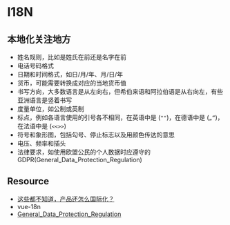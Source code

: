 # I18N
## 本地化关注地方
- 姓名规则，比如是姓氏在前还是名字在前
- 电话号码格式
- 日期和时间格式，如日/月/年、月/日/年
- 货币，可能需要转换成对应的当地货币值
- 书写方向，大多数语言是从左向右，但希伯来语和阿拉伯语是从右向左，有些亚洲语言是竖着书写
- 度量单位，如公制或英制
- 标点，例如各语言使用的引号各不相同，在英语中是 (`""`)，在德语中是 (`„“`)，在法语中是 (`<<>>`)
- 符号和象形图，包括勾号、停止标志以及用颜色传达的意思
- 电压、频率和插头
- 法律要求，如使用欧盟公民的个人数据时应遵守的 GDPR(General_Data_Protection_Regulation)

## Resource
- [这些都不知道，产品还怎么国际化？](http://www.woshipm.com/pmd/848570.html)
- vue-18n
- [General_Data_Protection_Regulation](https://en.wikipedia.org/wiki/General_Data_Protection_Regulation)